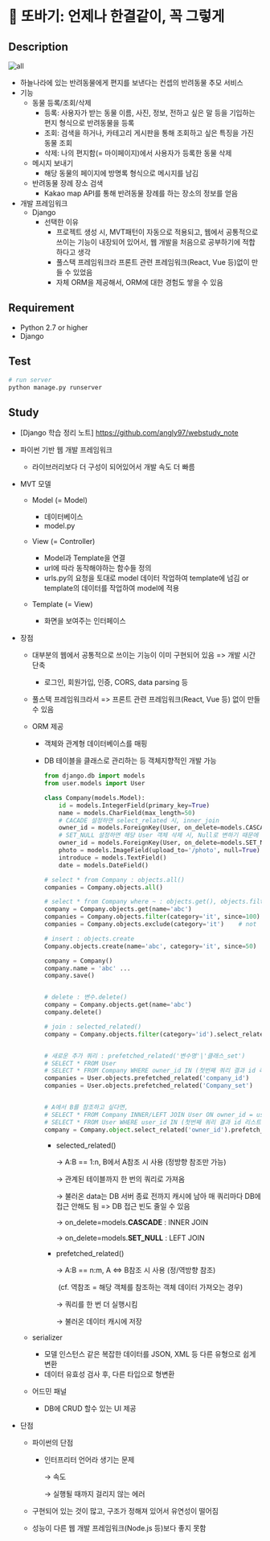# :dog: 또바기: 언제나 한결같이, 꼭 그렇게



## Description

![all](https://user-images.githubusercontent.com/70613905/162095645-1846fd0b-0a13-455c-85cd-15d69fc5b5db.png)


 * 하늘나라에 있는 반려동물에게 편지를 보낸다는 컨셉의 반려동물 추모 서비스
 * 기능
   * 동물 등록/조회/삭제
     * 등록: 사용자가 받는 동물 이름, 사진, 정보, 전하고 싶은 말 등을 기입하는 편지 형식으로 반려동물을 등록
     * 조회: 검색을 하거나, 카테고리 게시판을 통해 조회하고 싶은 특징을 가진 동물 조회
     * 삭제: 나의 편지함(= 마이페이지)에서 사용자가 등록한 동물 삭제
   * 메시지 보내기
     * 해당 동물의 페이지에 방명록 형식으로 메시지를 남김
   * 반려동물 장례 장소 검색
     * Kakao map API를 통해 반려동물 장례를 하는 장소의 정보를 얻음
 * 개발 프레임워크
   * Django
     * 선택한 이유
        * 프로젝트 생성 시, MVT패턴이 자동으로 적용되고, 웹에서 공통적으로 쓰이는 기능이 내장되어 있어서, 웹 개발을 처음으로 공부하기에 적합하다고 생각
        * 풀스택 프레임워크라 프론트 관련 프레임워크(React, Vue 등)없이 만들 수 있었음
        * 자체 ORM을 제공해서, ORM에 대한 경험도 쌓을 수 있음

## Requirement

* Python 2.7 or higher
* Django



## Test

```bash
# run server
python manage.py runserver
```


## Study

* [Django 학습 정리 노트] https://github.com/angly97/webstudy_note
- 파이썬 기반 웹 개발 프레임워크

  - 라이브러리보다 더 구성이 되어있어서 개발 속도 더 빠름

- MVT 모델

  - Model (= Model)
    - 데이터베이스
    - model.py

  - View (= Controller)
    - Model과 Template을 연결
    - url에 따라 동작해야하는 함수들 정의
    - urls.py의 요청을 토대로 model 데이터 작업하여 template에 넘김 or template의 데이터를 작업하여 model에 적용

  - Template (= View)
    - 화면을 보여주는 인터페이스

- 장점

  - 대부분의 웹에서 공통적으로 쓰이는 기능이 이미 구현되어 있음 => 개발 시간 단축

    - 로그인, 회원가입, 인증, CORS, data parsing 등

  - 풀스택 프레임워크라서 => 프론트 관련 프레임워크(React, Vue 등) 없이 만들 수 있음

  - ORM 제공

    - 객체와 관계형 데이터베이스를 매핑

    - DB 테이블을 클래스로 관리하는 등 객체지향적인 개발 가능

      ```python
      from django.db import models
      from user.models import User
      
      class Company(models.Model):
          id = models.IntegerField(primary_key=True)
          name = models.CharField(max_length=50)
          # CACADE 설정하면 select_related 시, inner_join
          owner_id = models.ForeignKey(User, on_delete=models.CASCADE)
          # SET_NULL 설정하면 해당 User 객체 삭제 시, Null로 변하기 때문에 Join이 안되는 것을 반지하고자, left join으로 자동 수행됨
          owner_id = models.ForeignKey(User, on_delete=models.SET_NULL, null=True)
          photo = models.ImageField(upload_to='/photo', null=True)
          introduce = models.TextField()
          date = models.DateField()
      ```

      ```python
      # select * from Company : objects.all()
      companies = Company.objects.all()
      
      # select * from Company where ~ : objects.get(), objects.filter(), objects.exclude()
      company = Company.objects.get(name='abc')
      companies = Company.objects.filter(category='it', since=100)
      companies = Company.objects.exclude(category='it')	# not
      
      # insert : objects.create
      Company.objects.create(name='abc', category='it', since=50)
      
      company = Company()
      company.name = 'abc' ...
      company.save()
      
      
      # delete : 변수.delete()
      company = Company.objects.get(name='abc')
      company.delete()
      
      # join : selected_related()
      company = Company.objects.filter(category='id').select_related('owner_id')
      
      
      # 새로운 추가 쿼리 : prefetched_related('변수명'|'클래스_set')
      # SELECT * FROM User
      # SELECT * FROM Company WHERE owner_id IN (첫번째 쿼리 결과 id 리스트)
      companies = User.objects.prefetched_related('company_id')
      companies = User.objects.prefetched_related('Company_set')
      
      
      # A에서 B를 참조하고 싶다면,
      # SELECT * FROM Company INNER/LEFT JOIN User ON owner_id = user_id
      # SELECT * FROM User WHERE user_id IN (첫번째 쿼리 결과 id 리스트)
      company = Company.object.select_related('owner_id').prefetch_related('역방향 참조 필드명')
      ```

      - selected_related()

        →   A:B == 1:n, B에서 A참조 시 사용 (정방향 참조만 가능)

        →   관계된 테이블까지 한 번의 쿼리로 가져옴

        →   불러온 data는 DB 서버 종료 전까지 캐시에 남아 매 쿼리마다 DB에 접근 안해도 됨 => DB 접근 빈도 줄일 수 있음

        →   on_delete=models.**CASCADE** : INNER JOIN

        →   on_delete=models.**SET_NULL** : LEFT JOIN

      - prefetched_related()

        →   A:B == n:m, A <=> B참조 시 사용 (정/역방향 참조)

        ​	(cf. 역참조 = 해당 객체를 참조하는 객체 데이터 가져오는 경우)

        →   쿼리를 한 번 더 실행시킴

        →   불러온 데이터 캐시에 저장

  - serializer

    - 모델 인스턴스 같은 복잡한 데이터를 JSON, XML 등 다른 유형으로 쉽게 변환
    - 데이터 유효성 검사 후, 다른 타입으로 형변환

  - 어드민 패널

    - DB에 CRUD 할수 있는 UI 제공

- 단점

  - 파이썬의 단점

    - 인터프리터 언어라 생기는 문제

      →   속도

      →   실행될 때까지 걸리지 않는 에러

  - 구현되어 있는 것이 많고, 구조가 정해져 있어서 유연성이 떨어짐

  - 성능이 다른 웹 개발 프레임워크(Node.js 등)보다 좋지 못함





